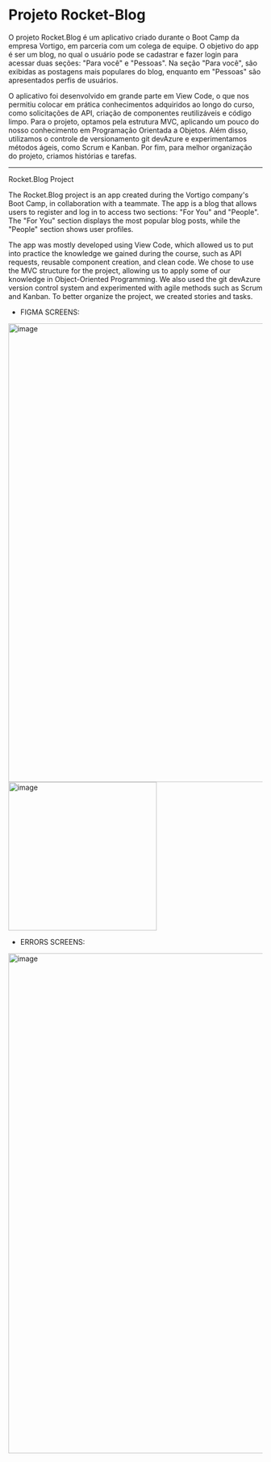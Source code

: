 # Projeto Rocket-Blog

  O projeto Rocket.Blog é um aplicativo criado durante o Boot Camp da empresa Vortigo, em parceria com um colega de equipe. O objetivo do app é 
ser um blog, no qual o usuário pode se cadastrar e fazer login para acessar duas seções: "Para você" e "Pessoas". Na seção "Para você", são exibidas 
as postagens mais populares do blog, enquanto em "Pessoas" são apresentados perfis de usuários.

O aplicativo foi desenvolvido em grande parte em View Code, o que nos permitiu colocar em prática conhecimentos adquiridos ao longo do curso, como 
solicitações de API, criação de componentes reutilizáveis e código limpo. Para o projeto, optamos pela estrutura MVC, aplicando um pouco do nosso 
conhecimento em Programação Orientada a Objetos. Além disso, utilizamos o controle de versionamento git devAzure e experimentamos métodos ágeis, como 
Scrum e Kanban. Por fim, para melhor organização do projeto, criamos histórias e tarefas.

--------------------------------------------------------------------------------------------------------------------------------------
Rocket.Blog Project

  The Rocket.Blog project is an app created during the Vortigo company's Boot Camp, in collaboration with a teammate. The app is a blog that allows users 
to register and log in to access two sections: "For You" and "People". The "For You" section displays the most popular blog posts, while the "People" 
section shows user profiles.

  The app was mostly developed using View Code, which allowed us to put into practice the knowledge we gained during the course, such as API requests, 
reusable component creation, and clean code. We chose to use the MVC structure for the project, allowing us to apply some of our knowledge in 
Object-Oriented Programming. We also used the git devAzure version control system and experimented with agile methods such as Scrum and Kanban. To better 
organize the project, we created stories and tasks.

- FIGMA SCREENS:

<img width="908" alt="image" src="https://user-images.githubusercontent.com/99150709/229002849-9157145d-7890-4607-a267-1bfbf388450c.png">
<img width="294" alt="image" src="https://user-images.githubusercontent.com/99150709/229002924-572d248d-09e0-4fd6-ab0b-ccf83e2157ae.png">

- ERRORS SCREENS:
<img width="990" alt="image" src="https://user-images.githubusercontent.com/99150709/229002980-8b7be749-37e8-4cb9-8405-02ac815de0ad.png">
